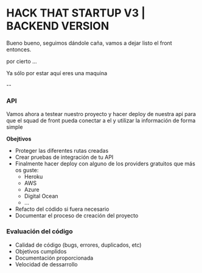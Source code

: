 # HACK THAT STARTUP V3 | BACKEND VERSION

Bueno bueno, seguimos dándole caña, vamos a dejar listo el front entonces.

por cierto ...

Ya sólo por estar aquí eres una maquina

--

### API

Vamos ahora a testear nuestro proyecto y hacer deploy de nuestra api para que el squad de front pueda conectar a el y utilizar la información de forma simple

**Obejtivos**

- Proteger las diferentes rutas creadas
- Crear pruebas de integración de tu API
- Finalmente hacer deploy con alguno de los providers gratuitos que más os guste:
  - Heroku
  - AWS
  - Azure
  - Digital Ocean
  - ...
- Refacto del códido si fuera necesario
- Documentar el proceso de creación del proyecto

### Evaluación del código

- Calidad de código (bugs, errores, duplicados, etc)
- Objetivos cumplidos
- Documentación proporcionada
- Velocidad de dessarrollo
